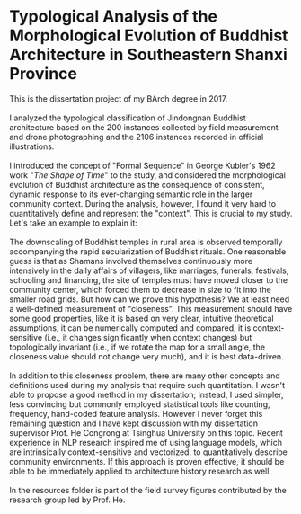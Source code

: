 # Typological Analysis of the Morphological Evolution of Buddhist Architecture in Southeastern Shanxi Province
This is the dissertation project of my BArch degree in 2017.<br><br>
I analyzed the typological classification of Jindongnan Buddhist architecture based on the 200 instances collected by field measurement and drone photographing and the 2106 instances recorded in official illustrations. <br> <br>
I introduced the concept of "Formal Sequence" in George Kubler's 1962 work "_The Shape of Time_" to the study, and considered the morphological evolution of Buddhist architecture as the consequence of consistent, dynamic response to its ever-changing semantic role in the larger community context. During the analysis, however, I found it very hard to quantitatively define and represent the "context". This is crucial to my study. Let's take an example to explain it:<br><br>
The downscaling of Buddhist temples in rural area is observed temporally accompanying the rapid secularization of Buddhist rituals. One reasonable guess is that as Shamans involved themselves continuously more intensively in the daily affairs of villagers, like marriages, funerals, festivals, schooling and financing, the site of temples must have moved closer to the community center, which forced them to decrease in size to fit into the smaller road grids. But how can we prove this hypothesis? We at least need a well-defined measurement of "closeness". This measurement should have some good properties, like it is based on very clear, intuitive theoretical assumptions, it can be numerically computed and compared, it is context-sensitive (i.e., it changes significantly when context changes) but topologically invariant (i.e., if we rotate the map for a small angle, the closeness value should not change very much), and it is best data-driven.<br><br>
In addition to this closeness problem, there are many other concepts and definitions used during my analysis that require such quantitation. I wasn't able to propose a good method in my dissertation; instead, I used simpler, less convincing but commonly employed statistical tools like counting, frequency, hand-coded feature analysis. However I never forget this remaining question and I have kept discussion with my dissertation supervisor Prof. He Congrong at Tsinghua University on this topic. Recent experience in NLP research inspired me of using language models, which are intrinsically context-sensitive and vectorized, to quantitatively describe community environments. If this approach is proven effective, it should be able to be immediately applied to architecture history research as well.<br><br>
In the resources folder is part of the field survey figures contributed by the research group led by Prof. He. 
